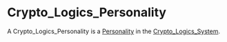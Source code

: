 # Crypto_Logics_Personality

A Crypto_Logics_Personality is a [Personality](70000000.md) in the [Crypto_Logics_System](13300001.md).